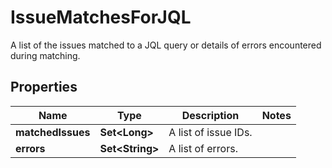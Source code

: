 

# IssueMatchesForJQL

A list of the issues matched to a JQL query or details of errors encountered during matching.

## Properties

| Name | Type | Description | Notes |
|------------ | ------------- | ------------- | -------------|
|**matchedIssues** | **Set&lt;Long&gt;** | A list of issue IDs. |  |
|**errors** | **Set&lt;String&gt;** | A list of errors. |  |



